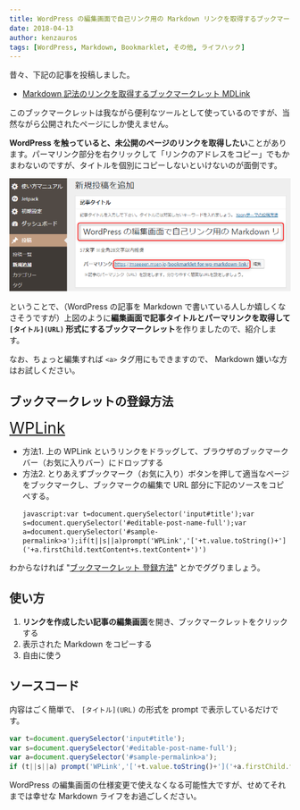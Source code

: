 ```yaml
---
title: WordPress の編集画面で自己リンク用の Markdown リンクを取得するブックマークレット WPLink
date: 2018-04-13
author: kenzauros
tags: [WordPress, Markdown, Bookmarklet, その他, ライフハック]
---
```


昔々、下記の記事を投稿しました。

- [Markdown 記法のリンクを取得するブックマークレット MDLink](https://mseeeen.msen.jp/bookmarklet-for-markdown-link/)

このブックマークレットは我ながら便利なツールとして使っているのですが、当然ながら公開されたページにしか使えません。

**WordPress を触っていると、未公開のページのリンクを取得したい**ことがあります。パーマリンク部分を右クリックして「リンクのアドレスをコピー」でもかまわないのですが、タイトルを個別にコピーしないといけないのが面倒です。

![WordPress 編集画面のタイトルとパーマリンクを取得したい](images/bookmarklet-for-wp-markdown-link-1.png)

ということで、（WordPress の記事を Markdown で書いている人しか嬉しくなさそうですが）上図のように**編集画面で記事タイトルとパーマリンクを取得して `[タイトル](URL)` 形式にするブックマークレット**を作りましたので、紹介します。

なお、ちょっと編集すれば `<a>` タグ用にもできますので、 Markdown 嫌いな方はお試しください。

## ブックマークレットの登録方法

<span style="font-size:200%"><a href="javascript:var t=document.querySelector('input#title');var s=document.querySelector('#editable-post-name-full');var a=document.querySelector('#sample-permalink&gt;a');if(t||s||a)prompt('WPLink','['+t.value.toString()+']('+a.firstChild.textContent+s.textContent+')')">WPLink</a></span>

* 方法1. 上の WPLink というリンクをドラッグして、ブラウザのブックマークバー（お気に入りバー）にドロップする
* 方法2. とりあえずブックマーク（お気に入り）ボタンを押して適当なページをブックマークし、ブックマークの編集で URL 部分に下記のソースをコピペする。
  ```
  javascript:var t=document.querySelector('input#title');var s=document.querySelector('#editable-post-name-full');var a=document.querySelector('#sample-permalink>a');if(t||s||a)prompt('WPLink','['+t.value.toString()+']('+a.firstChild.textContent+s.textContent+')')
   ```

わからなければ "[ブックマークレット 登録方法](https://www.google.co.jp/search?q=ブックマークレット%20登録方法)" とかでググりましょう。

## 使い方

1. **リンクを作成したい記事の編集画面**を開き、ブックマークレットをクリックする
2. 表示された Markdown をコピーする
3. 自由に使う

## ソースコード

内容はごく簡単で、 `[タイトル](URL)` の形式を prompt で表示しているだけです。

```javascript
var t=document.querySelector('input#title');
var s=document.querySelector('#editable-post-name-full');
var a=document.querySelector('#sample-permalink>a');
if (t||s||a) prompt('WPLink','['+t.value.toString()+']('+a.firstChild.textContent+s.textContent+')');
```

WordPress の編集画面の仕様変更で使えなくなる可能性大ですが、せめてそれまでは幸せな Markdown ライフをお過ごしください。